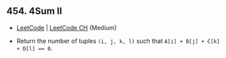 ## 454. 4Sum II

-  [LeetCode](https://leetcode.com/problems/4sum-ii/) | [LeetCode CH](https://leetcode.cn/problems/4sum-ii/) (Medium)

-   Return the number of tuples `(i, j, k, l)` such that `A[i] + B[j] + C[k] + D[l] == 0`.
